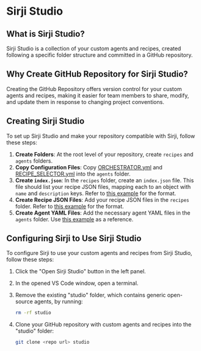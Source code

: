 # Sirji Studio

## What is Sirji Studio?

Sirji Studio is a collection of your custom agents and recipes, created following a specific folder structure and committed in a GitHub repository.

## Why Create GitHub Repository for Sirji Studio?

Creating the GitHub Repository offers version control for your custom agents and recipes, making it easier for team members to share, modify, and update them in response to changing project conventions.

## Creating Sirji Studio

To set up Sirji Studio and make your repository compatible with Sirji, follow these steps:

1. **Create Folders**: At the root level of your repository, create `recipes` and `agents` folders.
2. **Copy Configuration Files**: Copy [ORCHESTRATOR.yml](../sirji/vscode-extension/src/defaults/agents/ORCHESTRATOR.yml) and [RECIPE_SELECTOR.yml](../sirji/vscode-extension/src/defaults/agents/RECIPE_SELECTOR.yml) into the `agents` folder.
3. **Create `index.json`**: In the `recipes` folder, create an `index.json` file. This file should list your recipe JSON files, mapping each to an object with `name` and `description` keys. Refer to [this example](../sirji/vscode-extension/src/defaults/recipes/index.json) for the format.
4. **Create Recipe JSON Files**: Add your recipe JSON files in the `recipes` folder. Refer to [this example](../sirji/vscode-extension/src/defaults/recipes/new_project.json) for the format.
5. **Create Agent YAML Files**: Add the necessary agent YAML files in the `agents` folder. Use [this example](../sirji/vscode-extension/src/defaults/agents/NODE_JS_CREATE_API_PLANNER.yml) as a reference.

## Configuring Sirji to Use Sirji Studio

To configure Sirji to use your custom agents and recipes from Sirji Studio, follow these steps:


1. Click the "Open Sirji Studio" button in the left panel.
   
2. In the opened VS Code window, open a terminal.

3. Remove the existing "studio" folder, which contains generic open-source agents, by running:
   ```zsh
   rm -rf studio
   ```
4. Clone your GitHub repository with custom agents and recipes into the "studio" folder:
   ```zsh
   git clone <repo url> studio
   ```
